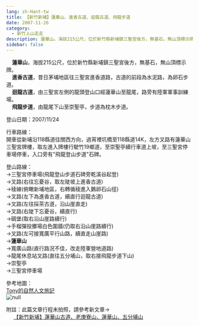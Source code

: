 ```yaml
---
lang: zh-Hant-tw
title: 【新竹新埔】蓮華山、進香古道、迴龍古道、飛龍步道
date: 2007-11-26
category: 
  - 新竹上山走走
description: 蓮華山，海拔215公尺，位於新竹縣新埔鎮三聖宮後方，無基石，無山頂標示牌。 進香古道，昔日茅埔地區往三聖宮進香道路，古道的前段為水泥路，為卵石步道。 迴龍古道，由三聖宮左側的龍頭登山口經蓮華山至龍尾，路旁有陸軍軍事訓練場。 飛龍步道，由龍尾下山至崇聖亭，步道為枕木步道。
sidebar: false
---
```


    **蓮華山**，海拔215公尺，位於新竹縣新埔鎮三聖宮後方，無基石，無山頂標示牌。  
    **進香古道**，昔日茅埔地區往三聖宮進香道路，古道的前段為水泥路，為卵石步道。  
    **迴龍古道**，由三聖宮左側的龍頭登山口經蓮華山至龍尾，路旁有陸軍軍事訓練場。  
    **飛龍步道**，由龍尾下山至崇聖亭，步道為枕木步道。

登山日期：2007/11/24

行車路線：  
開車從新埔沿118縣道往關西方向，過宵裡坑橋至118縣道14K，左方叉路有蓮華山三聖宮牌樓，取左進入牌樓行駛竹19鄉道，至崇聖亭續行車道上坡，至三聖宮停車場停車，入口旁有"飛龍登山步道"石碑。

登山路線：  
→三聖宮停車場(飛龍登山步道石碑旁乾溪谷起登)  
→叉路(右往忘憂谷，取左陡坡上進香古道)  
→稜線(俯瞰新埔地區，右轉循稜進入鵝卵石山徑)  
→叉路(左下為進香古道，續直行迴龍古道)  
→叉路(左往採茶古道，沿山崖直走)  
→叉路(右陡下忘憂谷，續直行)  
→碉堡(取右沿山崖路續行)  
→手榴彈投擲場白色圍牆(仍取右沿山崖路續行)  
→叉路(左可接寬廣平行山路，續直走山崖路)  
→**蓮華山**  
→寬廣山路(直行路況不佳，改走陸軍營地道路)  
→龍尾休息站叉路(直往五分埔山，取右接飛龍步道下山)  
→崇聖亭  
→三聖宮停車場

參考地圖：  
[Tony的自然人文旅記](http://www.tonyhuang39.com/tony0372.html)  
![null](image/123920809_l.jpg)  

附註：此篇文章行程未拍照，請參考新文章→  
     [【新竹新埔】蓮華山古道、老庚寮山、蓮華山、五分埔山](http://blog.xuite.net/shiun101/1013399/37952110)